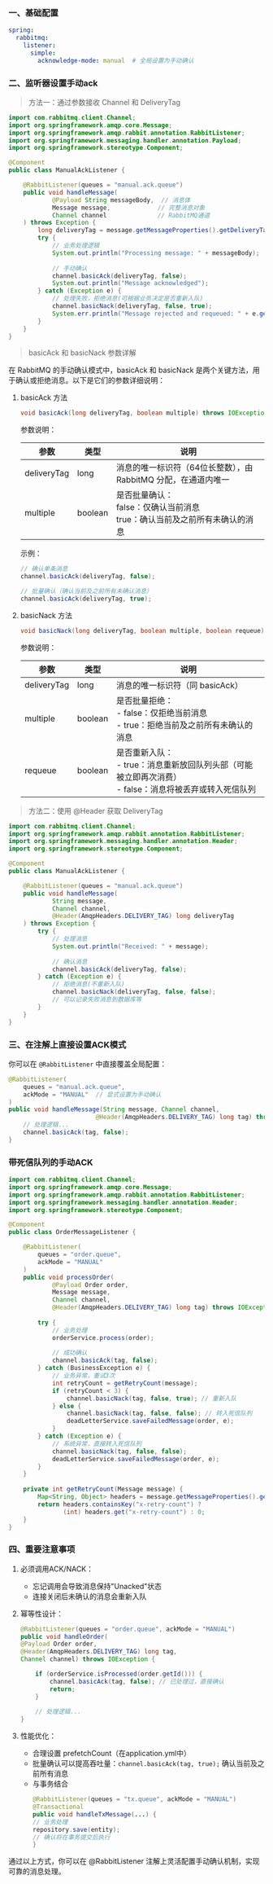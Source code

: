 ### 一、基础配置

```yml
spring:
  rabbitmq:
    listener:
      simple:
        acknowledge-mode: manual  # 全局设置为手动确认
```

### 二、监听器设置手动ack

> 方法一：通过参数接收 Channel 和 DeliveryTag

```java
import com.rabbitmq.client.Channel;
import org.springframework.amqp.core.Message;
import org.springframework.amqp.rabbit.annotation.RabbitListener;
import org.springframework.messaging.handler.annotation.Payload;
import org.springframework.stereotype.Component;

@Component
public class ManualAckListener {

    @RabbitListener(queues = "manual.ack.queue")
    public void handleMessage(
            @Payload String messageBody,  // 消息体
            Message message,             // 完整消息对象
            Channel channel              // RabbitMQ通道
    ) throws Exception {
        long deliveryTag = message.getMessageProperties().getDeliveryTag();
        try {
            // 业务处理逻辑
            System.out.println("Processing message: " + messageBody);
            
            // 手动确认
            channel.basicAck(deliveryTag, false);
            System.out.println("Message acknowledged");
        } catch (Exception e) {
            // 处理失败，拒绝消息(可根据业务决定是否重新入队)
            channel.basicNack(deliveryTag, false, true);
            System.err.println("Message rejected and requeued: " + e.getMessage());
        }
    }
}
```

> basicAck 和 basicNack 参数详解

在 RabbitMQ 的手动确认模式中，basicAck 和 basicNack 是两个关键方法，用于确认或拒绝消息。以下是它们的参数详细说明：
1. basicAck 方法

   ```java
   void basicAck(long deliveryTag, boolean multiple) throws IOException;
   ```
   
   参数说明：
   
   |参数|类型| 说明                                               |
   |  ----  | ----  |--------------------------------------------------|
   |deliveryTag	|long	| 消息的唯一标识符（64位长整数），由 RabbitMQ 分配，在通道内唯一            |
   |multiple	|boolean	| 是否批量确认：<br>false：仅确认当前消息<br>true：确认当前及之前所有未确认的消息 |
   
   示例：

   ```java
   // 确认单条消息
   channel.basicAck(deliveryTag, false);
   
   // 批量确认（确认当前及之前所有未确认消息）
   channel.basicAck(deliveryTag, true);
   ```   

2. basicNack 方法
   
   ```java
   void basicNack(long deliveryTag, boolean multiple, boolean requeue) throws IOException;
   ```

   参数说明：

   |参数|类型| 说明 |
   |  ----  | ----  | ---- |
   |deliveryTag|	long| 	消息的唯一标识符（同 basicAck）|
   |multiple	|boolean| 	是否批量拒绝：<br>- false：仅拒绝当前消息<br>- true：拒绝当前及之前所有未确认的消息 |
   |requeue|	boolean|	是否重新入队：<br>- true：消息重新放回队列头部（可能被立即再次消费）<br>- false：消息将被丢弃或转入死信队列|


> 方法二：使用 @Header 获取 DeliveryTag

```java
import com.rabbitmq.client.Channel;
import org.springframework.amqp.rabbit.annotation.RabbitListener;
import org.springframework.messaging.handler.annotation.Header;
import org.springframework.stereotype.Component;

@Component
public class ManualAckListener {

    @RabbitListener(queues = "manual.ack.queue")
    public void handleMessage(
            String message,
            Channel channel,
            @Header(AmqpHeaders.DELIVERY_TAG) long deliveryTag
    ) throws Exception {
        try {
            // 处理消息
            System.out.println("Received: " + message);
            
            // 确认消息
            channel.basicAck(deliveryTag, false);
        } catch (Exception e) {
            // 拒绝消息(不重新入队)
            channel.basicNack(deliveryTag, false, false);
            // 可以记录失败消息到数据库等
        }
    }
}
```

### 三、在注解上直接设置ACK模式

你可以在 `@RabbitListener` 中直接覆盖全局配置：

```java
@RabbitListener(
    queues = "manual.ack.queue",
    ackMode = "MANUAL"  // 显式设置为手动确认
)
public void handleMessage(String message, Channel channel, 
                        @Header(AmqpHeaders.DELIVERY_TAG) long tag) throws IOException {
    // 处理逻辑...
    channel.basicAck(tag, false);
}
```

### 带死信队列的手动ACK

```java
import com.rabbitmq.client.Channel;
import org.springframework.amqp.core.Message;
import org.springframework.amqp.rabbit.annotation.RabbitListener;
import org.springframework.messaging.handler.annotation.Header;
import org.springframework.stereotype.Component;

@Component
public class OrderMessageListener {

    @RabbitListener(
        queues = "order.queue",
        ackMode = "MANUAL"
    )
    public void processOrder(
            @Payload Order order,
            Message message,
            Channel channel,
            @Header(AmqpHeaders.DELIVERY_TAG) long tag) throws IOException {
        
        try {
            // 业务处理
            orderService.process(order);
            
            // 成功确认
            channel.basicAck(tag, false);
        } catch (BusinessException e) {
            // 业务异常，重试3次
            int retryCount = getRetryCount(message);
            if (retryCount < 3) {
                channel.basicNack(tag, false, true); // 重新入队
            } else {
                channel.basicNack(tag, false, false); // 转入死信队列
                deadLetterService.saveFailedMessage(order, e);
            }
        } catch (Exception e) {
            // 系统异常，直接转入死信队列
            channel.basicNack(tag, false, false);
            deadLetterService.saveFailedMessage(order, e);
        }
    }
    
    private int getRetryCount(Message message) {
        Map<String, Object> headers = message.getMessageProperties().getHeaders();
        return headers.containsKey("x-retry-count") ? 
               (int) headers.get("x-retry-count") : 0;
    }
}
```


### 四、重要注意事项

1. 必须调用ACK/NACK：
   - 忘记调用会导致消息保持"Unacked"状态
   - 连接关闭后未确认的消息会重新入队

2. 幂等性设计：
    ```java
    @RabbitListener(queues = "order.queue", ackMode = "MANUAL")
    public void handleOrder(
    @Payload Order order,
    @Header(AmqpHeaders.DELIVERY_TAG) long tag,
    Channel channel) throws IOException {
    
        if (orderService.isProcessed(order.getId())) {
            channel.basicAck(tag, false); // 已处理过，直接确认
            return;
        }
        
        // 处理逻辑...
    }
    ```
   
3. 性能优化：
    - 合理设置 prefetchCount（在application.yml中）
    - 批量确认可以提高吞吐量：`channel.basicAck(tag, true);` 确认当前及之前所有消息
    - 与事务结合
      ```java
      @RabbitListener(queues = "tx.queue", ackMode = "MANUAL")
      @Transactional
      public void handleTxMessage(...) {
      // 业务处理
      repository.save(entity);
      // 确认将在事务提交后执行
      }
      ```
通过以上方式，你可以在 @RabbitListener 注解上灵活配置手动确认机制，实现可靠的消息处理。
